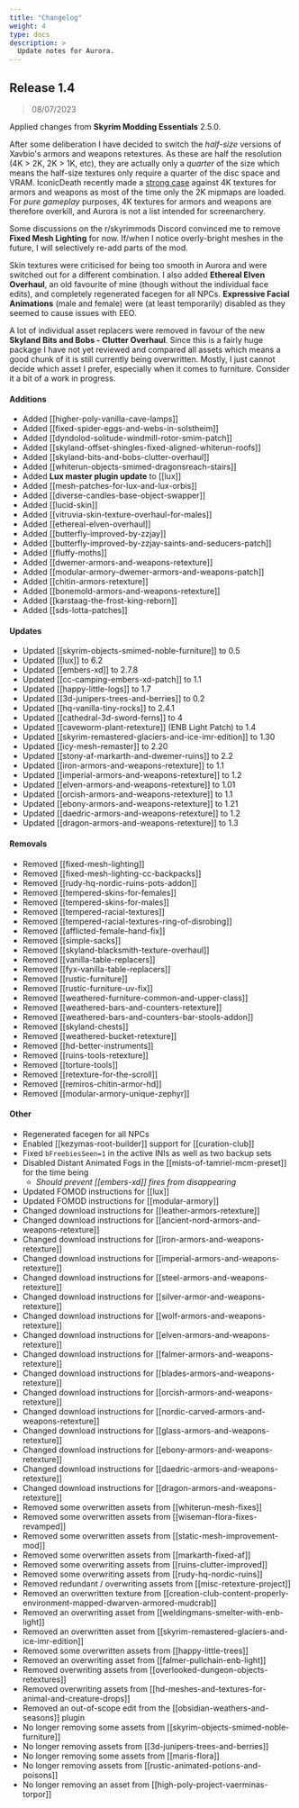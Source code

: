 ```yaml
---
title: "Changelog"
weight: 4
type: docs
description: >
  Update notes for Aurora.
---
```


## Release 1.4

> 08/07/2023

Applied changes from **Skyrim Modding Essentials** 2.5.0.

After some deliberation I have decided to switch the *half-size* versions of Xavbio's armors and weapons retextures. As these are half the resolution (4K > 2K, 2K > 1K, etc), they are actually only a *quarter* of the size which means the half-size textures only require a quarter of the disc space and VRAM. IconicDeath recently made a [strong case](https://www.reddit.com/r/skyrimmods/comments/115v86r/4k_textures_for_weapons_and_armor_are_practically/) against 4K textures for armors and weapons as most of the time only the 2K mipmaps are loaded. For *pure gameplay* purposes, 4K textures for armors and weapons are therefore overkill, and Aurora is not a list intended for screenarchery.

Some discussions on the r/skyrimmods Discord convinced me to remove **Fixed Mesh Lighting** for now. If/when I notice overly-bright meshes in the future, I will selectively re-add parts of the mod.

Skin textures were criticised for being too smooth in Aurora and were switched out for a different combination. I also added **Ethereal Elven Overhaul**, an old favourite of mine (though without the individual face edits), and completely regenerated facegen for all NPCs. **Expressive Facial Animations** (male and female) were (at least temporarily) disabled as they seemed to cause issues with EEO.

A lot of individual asset replacers were removed in favour of the new **Skyland Bits and Bobs - Clutter Overhaul**. Since this is a fairly huge package I have not yet reviewed and compared all assets which means a good chunk of it is still currently being overwritten. Mostly, I just cannot decide which asset I prefer, especially when it comes to furniture. Consider it a bit of a work in progress.

#### Additions

- Added [[higher-poly-vanilla-cave-lamps]]
- Added [[fixed-spider-eggs-and-webs-in-solstheim]]
- Added [[dyndolod-solitude-windmill-rotor-smim-patch]]
- Added [[skyland-offset-shingles-fixed-aligned-whiterun-roofs]]
- Added [[skyland-bits-and-bobs-clutter-overhaul]]
- Added [[whiterun-objects-smimed-dragonsreach-stairs]]
- Added **Lux master plugin update** to [[lux]]
- Added [[mesh-patches-for-lux-and-lux-orbis]]
- Added [[diverse-candles-base-object-swapper]]
- Added [[lucid-skin]]
- Added [[vitruvia-skin-texture-overhaul-for-males]]
- Added [[ethereal-elven-overhaul]]
- Added [[butterfly-improved-by-zzjay]]
- Added [[butterfly-improved-by-zzjay-saints-and-seducers-patch]]
- Added [[fluffy-moths]]
- Added [[dwemer-armors-and-weapons-retexture]]
- Added [[modular-armory-dwemer-armors-and-weapons-patch]]
- Added [[chitin-armors-retexture]]
- Added [[bonemold-armors-and-weapons-retexture]]
- Added [[karstaag-the-frost-king-reborn]]
- Added [[sds-lotta-patches]]

#### Updates

- Updated [[skyrim-objects-smimed-noble-furniture]] to 0.5
- Updated [[lux]] to 6.2
- Updated [[embers-xd]] to 2.7.8
- Updated [[cc-camping-embers-xd-patch]] to 1.1
- Updated [[happy-little-logs]] to 1.7
- Updated [[3d-junipers-trees-and-berries]] to 0.2
- Updated [[hq-vanilla-tiny-rocks]] to 2.4.1
- Updated [[cathedral-3d-sword-ferns]] to 4
- Updated [[caveworm-plant-retexture]] (ENB Light Patch) to 1.4
- Updated [[skyrim-remastered-glaciers-and-ice-imr-edition]] to 1.30
- Updated [[icy-mesh-remaster]] to 2.20
- Updated [[stony-af-markarth-and-dwemer-ruins]] to 2.2
- Updated [[iron-armors-and-weapons-retexture]] to 1.1
- Updated [[imperial-armors-and-weapons-retexture]] to 1.2
- Updated [[elven-armors-and-weapons-retexture]] to 1.01
- Updated [[orcish-armors-and-weapons-retexture]] to 1.1
- Updated [[ebony-armors-and-weapons-retexture]] to 1.21
- Updated [[daedric-armors-and-weapons-retexture]] to 1.2
- Updated [[dragon-armors-and-weapons-retexture]] to 1.3

#### Removals

- Removed [[fixed-mesh-lighting]]
- Removed [[fixed-mesh-lighting-cc-backpacks]]
- Removed [[rudy-hq-nordic-ruins-pots-addon]]
- Removed [[tempered-skins-for-females]]
- Removed [[tempered-skins-for-males]]
- Removed [[tempered-racial-textures]]
- Removed [[tempered-racial-textures-ring-of-disrobing]]
- Removed [[afflicted-female-hand-fix]]
- Removed [[simple-sacks]]
- Removed [[skyland-blacksmith-texture-overhaul]]
- Removed [[vanilla-table-replacers]]
- Removed [[fyx-vanilla-table-replacers]]
- Removed [[rustic-furniture]]
- Removed [[rustic-furniture-uv-fix]]
- Removed [[weathered-furniture-common-and-upper-class]]
- Removed [[weathered-bars-and-counters-retexture]]
- Removed [[weathered-bars-and-counters-bar-stools-addon]]
- Removed [[skyland-chests]]
- Removed [[weathered-bucket-retexture]]
- Removed [[hd-better-instruments]]
- Removed [[ruins-tools-retexture]]
- Removed [[torture-tools]]
- Removed [[retexture-for-the-scroll]]
- Removed [[remiros-chitin-armor-hd]]
- Removed [[modular-armory-unique-zephyr]]

#### Other

- Regenerated facegen for all NPCs
- Enabled [[kezymas-root-builder]] support for [[curation-club]]
- Fixed `bFreebiesSeen=1` in the active INIs as well as two backup sets
- Disabled Distant Animated Fogs in the [[mists-of-tamriel-mcm-preset]] for the time being
	- *Should prevent [[embers-xd]] fires from disappearing*
- Updated FOMOD instructions for [[lux]]
- Updated FOMOD instructions for [[modular-armory]]
- Changed download instructions for [[leather-armors-retexture]]
- Changed download instructions for [[ancient-nord-armors-and-weapons-retexture]]
- Changed download instructions for [[iron-armors-and-weapons-retexture]]
- Changed download instructions for [[imperial-armors-and-weapons-retexture]]
- Changed download instructions for [[steel-armors-and-weapons-retexture]]
- Changed download instructions for [[silver-armor-and-weapons-retexture]]
- Changed download instructions for [[wolf-armors-and-weapons-retexture]]
- Changed download instructions for [[elven-armors-and-weapons-retexture]]
- Changed download instructions for [[falmer-armors-and-weapons-retexture]]
- Changed download instructions for [[blades-armors-and-weapons-retexture]]
- Changed download instructions for [[orcish-armors-and-weapons-retexture]]
- Changed download instructions for [[nordic-carved-armors-and-weapons-retexture]]
- Changed download instructions for [[glass-armors-and-weapons-retexture]]
- Changed download instructions for [[ebony-armors-and-weapons-retexture]]
- Changed download instructions for [[daedric-armors-and-weapons-retexture]]
- Changed download instructions for [[dragon-armors-and-weapons-retexture]]
- Removed some overwritten assets from [[whiterun-mesh-fixes]]
- Removed some overwritten assets from [[wiseman-flora-fixes-revamped]]
- Removed some overwritten assets from [[static-mesh-improvement-mod]]
- Removed some overwritten assets from [[markarth-fixed-af]]
- Removed some overwriting assets from [[ruins-clutter-improved]]
- Removed some overwriting assets from [[rudy-hq-nordic-ruins]]
- Removed redundant / overwriting assets from [[misc-retexture-project]]
- Removed an overwritten texture from [[creation-club-content-properly-environment-mapped-dwarven-armored-mudcrab]]
- Removed an overwriting asset from [[weldingmans-smelter-with-enb-light]]
- Removed an overwritten asset from [[skyrim-remastered-glaciers-and-ice-imr-edition]]
- Removed some overwritten assets from [[happy-little-trees]]
- Removed an overwriting asset from [[falmer-pullchain-enb-light]]
- Removed overwriting assets from [[overlooked-dungeon-objects-retextures]]
- Removed overwriting assets from [[hd-meshes-and-textures-for-animal-and-creature-drops]]
- Removed an out-of-scope edit from the [[obsidian-weathers-and-seasons]] plugin
- No longer removing some assets from [[skyrim-objects-smimed-noble-furniture]]
- No longer removing assets from [[3d-junipers-trees-and-berries]]
- No longer removing some assets from [[maris-flora]]
- No longer removing assets from [[rustic-animated-potions-and-poisons]]
- No longer removing an asset from [[high-poly-project-vaerminas-torpor]]